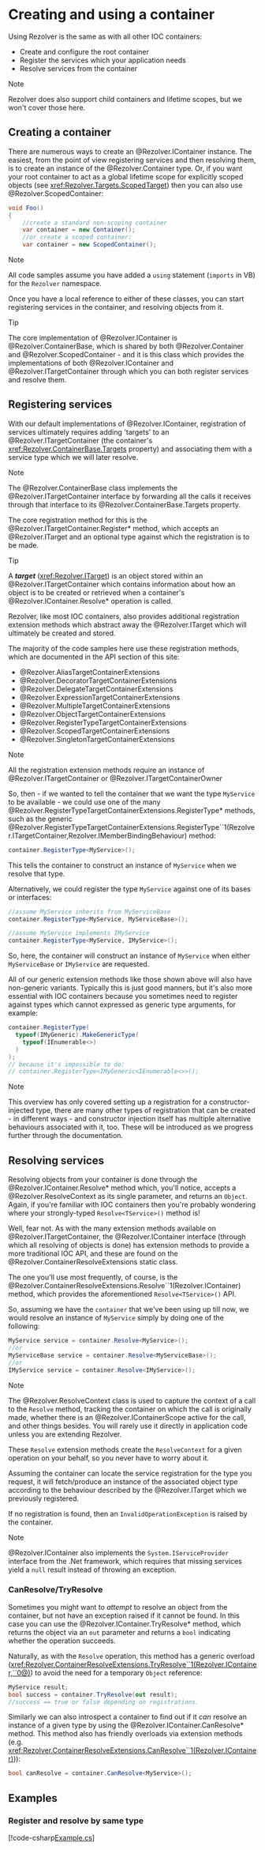 ﻿# Creating and using a container

Using Rezolver is the same as with all other IOC containers:

- Create and configure the root container
- Register the services which your application needs
- Resolve services from the container

> [!NOTE]
> Rezolver does also support child containers and lifetime scopes, but we won't cover those here.

## Creating a container

There are numerous ways to create an @Rezolver.IContainer instance.  The easiest, from the point of view registering
services and then resolving them, is to create an instance of the @Rezolver.Container type.  Or, if you want your root
container to act as a global lifetime scope for explicitly scoped objects (see <xref:Rezolver.Targets.ScopedTarget>) then you
can also use @Rezolver.ScopedContainer:

```cs
void Foo()
{
    //create a standard non-scoping container
    var container = new Container();
    //or create a scoped container:
    var container = new ScopedContainer();
```

> [!NOTE]
> All code samples assume you have added a `using` statement (`imports` in VB) for the `Rezolver` namespace.

Once you have a local reference to either of these classes, you can start registering services in the container,
and resolving objects from it.

> [!TIP]
> The core implementation of @Rezolver.IContainer is @Rezolver.ContainerBase, which is shared by both 
> @Rezolver.Container and @Rezolver.ScopedContainer - and it is this class which provides the implementations of
> both @Rezolver.IContainer and @Rezolver.ITargetContainer through which you can both register services and resolve
> them.

## Registering services

With our default implementations of @Rezolver.IContainer, registration of services ultimately requires adding 
'targets' to an @Rezolver.ITargetContainer (the container's <xref:Rezolver.ContainerBase.Targets> property) and 
associating them with a service type which we will later resolve.

> [!NOTE]
> The @Rezolver.ContainerBase class implements the @Rezolver.ITargetContainer interface by forwarding all the
> calls it receives through that interface to its @Rezolver.ContainerBase.Targets property.

The core registration method for this is the @Rezolver.ITargetContainer.Register*
method, which accepts an @Rezolver.ITarget and an optional type against which the registration is to be made.

> [!TIP]
> A ***target*** (<xref:Rezolver.ITarget>) is an object stored within an @Rezolver.ITargetContainer which contains 
> information about how an object is to be created or retrieved when a container's @Rezolver.IContainer.Resolve* 
> operation is called.

Rezolver, like most IOC containers, also provides additional registration extension methods which abstract away 
the @Rezolver.ITarget which will ultimately be created and stored.

The majority of the code samples here use these registration methods, which are documented in the API section
of this site:

- @Rezolver.AliasTargetContainerExtensions
- @Rezolver.DecoratorTargetContainerExtensions
- @Rezolver.DelegateTargetContainerExtensions
- @Rezolver.ExpressionTargetContainerExtensions
- @Rezolver.MultipleTargetContainerExtensions
- @Rezolver.ObjectTargetContainerExtensions
- @Rezolver.RegisterTypeTargetContainerExtensions
- @Rezolver.ScopedTargetContainerExtensions
- @Rezolver.SingletonTargetContainerExtensions

> [!NOTE]
> All the registration extension methods require an instance of @Rezolver.ITargetContainer or
> @Rezolver.ITargetContainerOwner

So, then - if we wanted to tell the container that we want the type `MyService` to be available - we could use 
one of the many @Rezolver.RegisterTypeTargetContainerExtensions.RegisterType* methods, such as the generic
@Rezolver.RegisterTypeTargetContainerExtensions.RegisterType``1(Rezolver.ITargetContainer,Rezolver.IMemberBindingBehaviour)
method:

```cs
container.RegisterType<MyService>();
```

This tells the container to construct an instance of `MyService` when we resolve that type.

Alternatively, we could register the type `MyService` against one of its bases or interfaces:

```cs
//assume MyService inherits from MyServiceBase
container.RegisterType<MyService, MyServiceBase>();

//assume MyService implements IMyService
container.RegisterType<MyService, IMyService>();
```

So, here, the container will construct an instance of `MyService` when either `MyServiceBase` or
`IMyService` are requested.

All of our generic extension methods like those shown above will also have non-generic variants.  Typically this is
just good manners, but it's also more essential with IOC containers because you sometimes need to register against
types which cannot expressed as generic type arguments, for example:

```cs
container.RegisterType(
  typeof(IMyGeneric).MakeGenericType(
    typeof(IEnumerable<>)
  )
);
// because it's impossible to do:
// container.RegisterType<IMyGeneric<IEnumerable<>>();
```

> [!NOTE]
> This overview has only covered setting up a registration for a constructor-injected type, there are 
> many other types of registration that can be created - in different ways - and constructor injection
> itself has multiple alternative behaviours associated with it, too.  These will be introduced as we
> progress further through the documentation.

## Resolving services

Resolving objects from your container is done through the @Rezolver.IContainer.Resolve* method which, you'll
notice, accepts a @Rezolver.ResolveContext as its single parameter, and returns an `Object`.  Again, if 
you're familiar with IOC containers then you're probably wondering where your strongly-typed `Resolve<TService>()` 
method is!

Well, fear not.  As with the many extension methods available on @Rezolver.ITargetContainer, the @Rezolver.IContainer
interface (through which all resolving of objects is done) has extension methods to provide a more traditional
IOC API, and these are found on the @Rezolver.ContainerResolveExtensions static class.

The one you'll use most frequently, of course, is the @Rezolver.ContainerResolveExtensions.Resolve``1(Rezolver.IContainer)
method, which provides the aforementioned `Resolve<TService>()` API.

So, assuming we have the `container` that we've been using up till now, we would resolve an instance of `MyService`
simply by doing one of the following:

```cs
MyService service = container.Resolve<MyService>();
//or
MyServiceBase service = container.Resolve<MyServiceBase>();
//or
IMyService service = container.Resolve<IMyService>();
```

> [!NOTE]
> The @Rezolver.ResolveContext class is used to capture the context of a call to the `Resolve` method, tracking the
> container on which the call is originally made, whether there is an @Rezolver.IContainerScope active for the call,
> and other things besides.  You will rarely use it directly in application code unless you are extending Rezolver.
>
> These `Resolve` extension methods create the `ResolveContext` for a given operation on your behalf, so you never
> have to worry about it.

Assuming the container can locate the service registration for the type you request, it will fetch/produce an
instance of the associated object type according to the behaviour described by the @Rezolver.ITarget which we 
previously registered.

If no registration is found, then an `InvalidOperationException` is raised by the container.

> [!NOTE]
> @Rezolver.IContainer also implements the `System.IServiceProvider` interface from the .Net framework, which requires
> that missing services yield a `null` result instead of throwing an exception.

### CanResolve/TryResolve

Sometimes you might want to *attempt* to resolve an object from the container, but not have an exception raised
if it cannot be found.  In this case you can use the @Rezolver.IContainer.TryResolve* method, which returns the
object via an `out` parameter and returns a `bool` indicating whether the operation succeeds.

Naturally, as with the `Resolve` operation, this method has a generic overload
(<xref:Rezolver.ContainerResolveExtensions.TryResolve``1(Rezolver.IContainer,``0@)>) to avoid the need for a 
temporary `Object` reference:

```cs
MyService result;
bool success = container.TryResolve(out result);
//success == true or false depending on registrations.
```

Similarly we can also introspect a container to find out if it *can* resolve an instance of a given type
by using the @Rezolver.IContainer.CanResolve* method.  This method also has friendly overloads via extension
methods (e.g. <xref:Rezolver.ContainerResolveExtensions.CanResolve``1(Rezolver.IContainer)>)):

```cs
bool canResolve = container.CanResolve<MyService>();
```

## Examples

### Register and resolve by same type

[!code-csharp[Example.cs](../../../../../test/Rezolver.Tests.Examples/SimpleExamples.cs#MyServiceDirect)]

